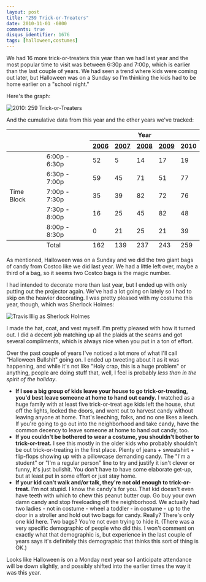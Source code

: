 ```yaml
---
layout: post
title: "259 Trick-or-Treaters"
date: 2010-11-01 -0800
comments: true
disqus_identifier: 1676
tags: [halloween,costumes]
---
```

We had 16 more trick-or-treaters this year than we had last year and the
most popular time to visit was between 6:30p and 7:00p, which is earlier
than the last couple of years. We had seen a trend where kids were
coming out later, but Halloween was on a Sunday so I'm thinking the kids
had to be home earlier on a "school night."

Here's the graph:

![2010: 259
Trick-or-Treaters](https://hyqi8g.blu.livefilestore.com/y2p2DfRiwbquDHMEIFO7ESNKXzLUc9EmgxKEUvy-mK0DuoG9q5j84WxklDxvRWFt0SXIXvntsFhXPRPigNAsgXhCCZ-LhpTroWOs4TMhLNHPLs/20101101trickortreat.png?psid=1 "2010: 259 Trick-or-Treaters")

And the cumulative data from this year and the other years we've
tracked:

<table>
    <thead>
        <tr>
            <th colspan="2" rowspan="2">&nbsp;</th>
            <th colspan="5">Year</th>
        </tr>
        <tr>
            <th><a href="/archive/2006/11/01/162-trick-or-treaters.aspx">2006</a></th>
            <th><a href="/archive/2007/11/01/139-trick-or-treaters.aspx">2007</a></th>
            <th><a href="/archive/2008/11/03/237-trick-or-treaters.aspx">2008</a></th>
            <th><a href="/archive/2009/11/03/243-trick-or-treaters.aspx">2009</a></th>
            <th>2010</th>
        </tr>
    </thead>
    <tbody>
        <tr>
            <td rowspan="5">Time Block</td>
            <td>6:00p - 6:30p</td>
            <td>52</td>
            <td>5</td>
            <td>14</td>
            <td>17</td>
            <td>19</td>
        </tr>
        <tr>
            <td>6:30p - 7:00p</td>
            <td>59</td>
            <td>45</td>
            <td>71</td>
            <td>51</td>
            <td>77</td>
        </tr>
        <tr>
            <td>7:00p - 7:30p</td>
            <td>35</td>
            <td>39</td>
            <td>82</td>
            <td>72</td>
            <td>76</td>
        </tr>
        <tr>
            <td>7:30p - 8:00p</td>
            <td>16</td>
            <td>25</td>
            <td>45</td>
            <td>82</td>
            <td>48</td>
        </tr>
        <tr>
            <td>8:00p - 8:30p</td>
            <td>0</td>
            <td>21</td>
            <td>25</td>
            <td>21</td>
            <td>39</td>
        </tr>
    </tbody>
    <tfoot>
        <tr>
            <td>&nbsp;</td>
            <td>Total</td>
            <td>162</td>
            <td>139</td>
            <td>237</td>
            <td>243</td>
            <td>259</td>
        </tr>
    </tfoot>
</table>

As mentioned, Halloween was on a Sunday and we did the two giant bags of
candy from Costco like we did last year. We had a little left over,
maybe a third of a bag, so it seems two Costco bags is the magic number.

I had intended to decorate more than last year, but I ended up with only
putting out the projector again. We've had a lot going on lately so I
had to skip on the heavier decorating. I was pretty pleased with my
costume this year, though, which was Sherlock Holmes:

![Travis Illig as Sherlock
Holmes](https://hyqi8g.bl3301.livefilestore.com/y2pEo6okLp8opoIndZPN7PvqrOkp74AZXXIo24hiaBqx-XOTzeV_hR-rOm2mKhlu0jqzvTEYY4YTYMNjMmJxyCnUPNJD1WQ-gqbwEd7Xrv1KJM/20101101sherlock.jpg?psid=1)

I made the hat, coat, and vest myself. I'm pretty pleased with how it
turned out. I did a decent job matching up all the plaids at the seams
and got several compliments, which is always nice when you put in a ton
of effort.

Over the past couple of years I've noticed a lot more of what I'll call
"Halloween Bullshit" going on. I ended up tweeting about it as it was
happening, and while it's not like "Holy crap, this is a huge problem"
or anything, people are doing stuff that, well, I feel is probably *less
than in the spirit of the holiday*.

- **If I see a big group of kids leave your house to go trick-or-treating, you'd best leave someone at home to hand out candy.** I watched as a huge family with at least five trick-or-treat age kids left the house, shut off the lights, locked the doors, and went out to harvest candy without leaving anyone at home. That's leeching, folks, and no one likes a leech. If you're going to go out into the neighborhood and take candy, have the common decency to leave someone at home to hand out candy, too.
- **If you couldn't be bothered to wear a costume, you shouldn't bother to trick-or-treat.** I see this mostly in the older kids who probably shouldn't be out trick-or-treating in the first place. Plenty of jeans + sweatshirt + flip-flops showing up with a pillowcase demanding candy. The "I'm a student" or "I'm a regular person" line to try and justify it isn't clever or funny, it's just bullshit. You don't have to have some elaborate get-up, but at least put in some effort or just stay home.
- **If your kid can't walk and/or talk, they're not old enough to trick-or-treat.** I'm not stupid. I know the candy's for you. That kid doesn't even have teeth with which to chew this peanut butter cup. Go buy your own damn candy and stop freeloading off the neighborhood. We actually had two ladies - not in costume - wheel a toddler - in costume - up to the door in a stroller and hold out two bags for candy. Really? There's only one kid here. Two bags? You're not even trying to hide it. (There was a very specific demographic of people who did this. I won't comment on exactly what that demographic is, but experience in the last couple of years says it's definitely this demographic that thinks this sort of thing is OK.)

Looks like Halloween is on a Monday next year so I anticipate attendance
will be down slightly, and possibly shifted into the earlier times the
way it was this year.